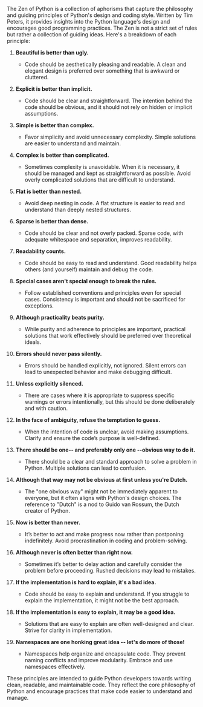 The Zen of Python is a collection of aphorisms that capture the philosophy and guiding principles of Python's design and coding style. Written by Tim Peters, it provides insights into the Python language's design and encourages good programming practices. The Zen is not a strict set of rules but rather a collection of guiding ideas. Here's a breakdown of each principle:

1. **Beautiful is better than ugly.**
   - Code should be aesthetically pleasing and readable. A clean and elegant design is preferred over something that is awkward or cluttered.

2. **Explicit is better than implicit.**
   - Code should be clear and straightforward. The intention behind the code should be obvious, and it should not rely on hidden or implicit assumptions.

3. **Simple is better than complex.**
   - Favor simplicity and avoid unnecessary complexity. Simple solutions are easier to understand and maintain.

4. **Complex is better than complicated.**
   - Sometimes complexity is unavoidable. When it is necessary, it should be managed and kept as straightforward as possible. Avoid overly complicated solutions that are difficult to understand.

5. **Flat is better than nested.**
   - Avoid deep nesting in code. A flat structure is easier to read and understand than deeply nested structures.

6. **Sparse is better than dense.**
   - Code should be clear and not overly packed. Sparse code, with adequate whitespace and separation, improves readability.

7. **Readability counts.**
   - Code should be easy to read and understand. Good readability helps others (and yourself) maintain and debug the code.

8. **Special cases aren't special enough to break the rules.**
   - Follow established conventions and principles even for special cases. Consistency is important and should not be sacrificed for exceptions.

9. **Although practicality beats purity.**
   - While purity and adherence to principles are important, practical solutions that work effectively should be preferred over theoretical ideals.

10. **Errors should never pass silently.**
    - Errors should be handled explicitly, not ignored. Silent errors can lead to unexpected behavior and make debugging difficult.

11. **Unless explicitly silenced.**
    - There are cases where it is appropriate to suppress specific warnings or errors intentionally, but this should be done deliberately and with caution.

12. **In the face of ambiguity, refuse the temptation to guess.**
    - When the intention of code is unclear, avoid making assumptions. Clarify and ensure the code’s purpose is well-defined.

13. **There should be one-- and preferably only one --obvious way to do it.**
    - There should be a clear and standard approach to solve a problem in Python. Multiple solutions can lead to confusion.

14. **Although that way may not be obvious at first unless you're Dutch.**
    - The "one obvious way" might not be immediately apparent to everyone, but it often aligns with Python's design choices. The reference to "Dutch" is a nod to Guido van Rossum, the Dutch creator of Python.

15. **Now is better than never.**
    - It’s better to act and make progress now rather than postponing indefinitely. Avoid procrastination in coding and problem-solving.

16. **Although never is often better than right now.**
    - Sometimes it’s better to delay action and carefully consider the problem before proceeding. Rushed decisions may lead to mistakes.

17. **If the implementation is hard to explain, it's a bad idea.**
    - Code should be easy to explain and understand. If you struggle to explain the implementation, it might not be the best approach.

18. **If the implementation is easy to explain, it may be a good idea.**
    - Solutions that are easy to explain are often well-designed and clear. Strive for clarity in implementation.

19. **Namespaces are one honking great idea -- let's do more of those!**
    - Namespaces help organize and encapsulate code. They prevent naming conflicts and improve modularity. Embrace and use namespaces effectively.

These principles are intended to guide Python developers towards writing clean, readable, and maintainable code. They reflect the core philosophy of Python and encourage practices that make code easier to understand and manage.